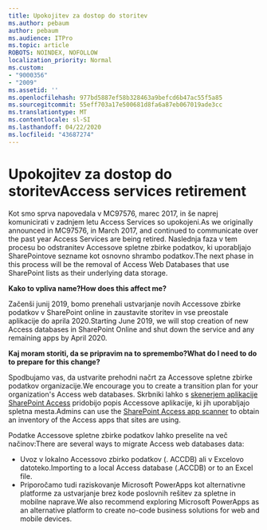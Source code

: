 ```yaml
---
title: Upokojitev za dostop do storitev
ms.author: pebaum
author: pebaum
ms.audience: ITPro
ms.topic: article
ROBOTS: NOINDEX, NOFOLLOW
localization_priority: Normal
ms.custom:
- "9000356"
- "2009"
ms.assetid: ''
ms.openlocfilehash: 977bd5887ef58b328463a9befcd6b47ac55f5a85
ms.sourcegitcommit: 55eff703a17e500681d8fa6a87eb067019ade3cc
ms.translationtype: MT
ms.contentlocale: sl-SI
ms.lasthandoff: 04/22/2020
ms.locfileid: "43687274"
---
```

# <a name="access-services-retirement"></a><span data-ttu-id="e777e-102">Upokojitev za dostop do storitev</span><span class="sxs-lookup"><span data-stu-id="e777e-102">Access services retirement</span></span>

<span data-ttu-id="e777e-103">Kot smo sprva napovedala v MC97576, marec 2017, in še naprej komunicirati v zadnjem letu Access Services so upokojeni.</span><span class="sxs-lookup"><span data-stu-id="e777e-103">As we originally announced in MC97576, in March 2017, and continued to communicate over the past year Access Services are being retired.</span></span> <span data-ttu-id="e777e-104">Naslednja faza v tem procesu bo odstranitev Accessove spletne zbirke podatkov, ki uporabljajo SharePointove sezname kot osnovno shrambo podatkov.</span><span class="sxs-lookup"><span data-stu-id="e777e-104">The next phase in this process will be the removal of Access Web Databases that use SharePoint lists as their underlying data storage.</span></span>

<span data-ttu-id="e777e-105">**Kako to vpliva name?**</span><span class="sxs-lookup"><span data-stu-id="e777e-105">**How does this affect me?**</span></span>

<span data-ttu-id="e777e-106">Začenši junij 2019, bomo prenehali ustvarjanje novih Accessove zbirke podatkov v SharePoint online in zaustavite storitev in vse preostale aplikacije do aprila 2020.</span><span class="sxs-lookup"><span data-stu-id="e777e-106">Starting June 2019, we will stop creation of new Access databases in SharePoint Online and shut down the service and any remaining apps by April 2020.</span></span>

<span data-ttu-id="e777e-107">**Kaj moram storiti, da se pripravim na to spremembo?**</span><span class="sxs-lookup"><span data-stu-id="e777e-107">**What do I need to do to prepare for this change?**</span></span>

<span data-ttu-id="e777e-108">Spodbujamo vas, da ustvarite prehodni načrt za Accessove spletne zbirke podatkov organizacije.</span><span class="sxs-lookup"><span data-stu-id="e777e-108">We encourage you to create a transition plan for your organization's Access web databases.</span></span> <span data-ttu-id="e777e-109">Skrbniki lahko s [skenerjem aplikacije SharePoint Access](https://github.com/SharePoint/PnP-Tools/tree/master/Solutions/SharePoint.AccessApp.Scanner) pridobijo popis Accessove aplikacije, ki jih uporabljajo spletna mesta.</span><span class="sxs-lookup"><span data-stu-id="e777e-109">Admins can use the [SharePoint Access app scanner](https://github.com/SharePoint/PnP-Tools/tree/master/Solutions/SharePoint.AccessApp.Scanner) to obtain an inventory of the Access apps that sites are using.</span></span>

<span data-ttu-id="e777e-110">Podatke Accessove spletne zbirke podatkov lahko preselite na več načinov:</span><span class="sxs-lookup"><span data-stu-id="e777e-110">There are several ways to migrate Access web databases data:</span></span>

- <span data-ttu-id="e777e-111">Uvoz v lokalno Accessovo zbirko podatkov (. ACCDB) ali v Excelovo datoteko.</span><span class="sxs-lookup"><span data-stu-id="e777e-111">Importing to a local Access database (.ACCDB) or to an Excel file.</span></span>
- <span data-ttu-id="e777e-112">Priporočamo tudi raziskovanje Microsoft PowerApps kot alternativne platforme za ustvarjanje brez kode poslovnih rešitev za spletne in mobilne naprave.</span><span class="sxs-lookup"><span data-stu-id="e777e-112">We also recommend exploring Microsoft PowerApps as an alternative platform to create no-code business solutions for web and mobile devices.</span></span>